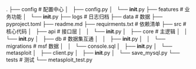 .
├── config    # 配置中心
│   ├── config.py
│   └── __init__.py
├── features   # 业务功能
│   └── __init__.py
├── logs    # 日志归档
├── data    # 数据
├── pyproject.toml
├── readme.md
├── requirments.txt    # 依赖清单
├── src    # 核心代码
│   ├── api    # 接口层
│   │   └── __init__.py
│   ├── core    # 主逻辑
│   │   └── __init__.py
│   ├── db    # 数据集互通
│   │   ├── __init__.py
│   │   └── migrations    # msf 数据
│   │       └── console.sql
│   ├── __init__.py
│   └── metasploit
│       ├── client.py
│       ├── __init__.py
│       └── save_mysql.py
└── tests    # 测试
    └── metasploit_test.py


